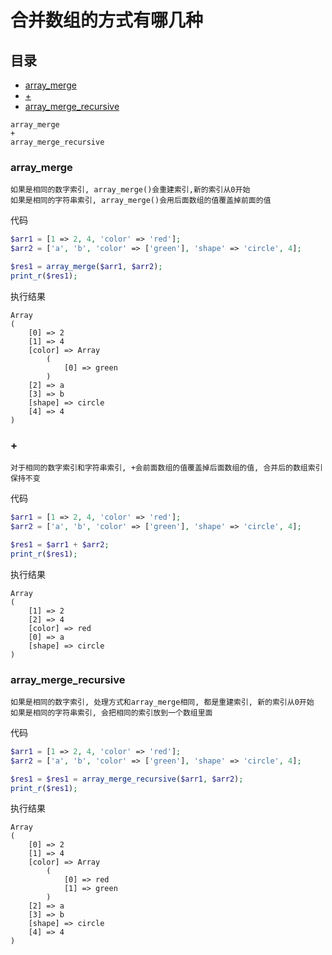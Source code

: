 # 合并数组的方式有哪几种

## 目录
- [array_merge](#array_merge)
- [+](#+)
- [array_merge_recursive](#array_merge_recursive)

```
array_merge
+
array_merge_recursive
```

### array_merge
```
如果是相同的数字索引, array_merge()会重建索引,新的索引从0开始
如果是相同的字符串索引, array_merge()会用后面数组的值覆盖掉前面的值
```
代码
```php
$arr1 = [1 => 2, 4, 'color' => 'red'];
$arr2 = ['a', 'b', 'color' => ['green'], 'shape' => 'circle', 4];

$res1 = array_merge($arr1, $arr2);
print_r($res1);
```
执行结果
```
Array
(
    [0] => 2
    [1] => 4
    [color] => Array
        (
            [0] => green
        )
    [2] => a
    [3] => b
    [shape] => circle
    [4] => 4
)
```
### +
```
对于相同的数字索引和字符串索引, +会前面数组的值覆盖掉后面数组的值, 合并后的数组索引保持不变
```
代码
```php
$arr1 = [1 => 2, 4, 'color' => 'red'];
$arr2 = ['a', 'b', 'color' => ['green'], 'shape' => 'circle', 4];

$res1 = $arr1 + $arr2;
print_r($res1);
```
执行结果
```
Array
(
    [1] => 2
    [2] => 4
    [color] => red
    [0] => a
    [shape] => circle
)
```

### array_merge_recursive
```
如果是相同的数字索引, 处理方式和array_merge相同, 都是重建索引, 新的索引从0开始
如果是相同的字符串索引, 会把相同的索引放到一个数组里面
```
代码
```php
$arr1 = [1 => 2, 4, 'color' => 'red'];
$arr2 = ['a', 'b', 'color' => ['green'], 'shape' => 'circle', 4];

$res1 = $res1 = array_merge_recursive($arr1, $arr2);
print_r($res1);
```
执行结果
```
Array
(
    [0] => 2
    [1] => 4
    [color] => Array
        (
            [0] => red
            [1] => green
        )
    [2] => a
    [3] => b
    [shape] => circle
    [4] => 4
)
```